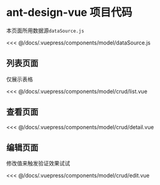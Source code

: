 # ant-design-vue 项目代码

本页面所用数据源`dataSource.js`

<<< @/docs/.vuepress/components/model/dataSource.js


## 列表页面

仅展示表格

<model-crud-list />
<<< @/docs/.vuepress/components/model/crud/list.vue

## 查看页面

<model-crud-detail />
<<< @/docs/.vuepress/components/model/crud/detail.vue

## 编辑页面

修改值来触发验证效果试试

<model-crud-edit />

<<< @/docs/.vuepress/components/model/crud/edit.vue

